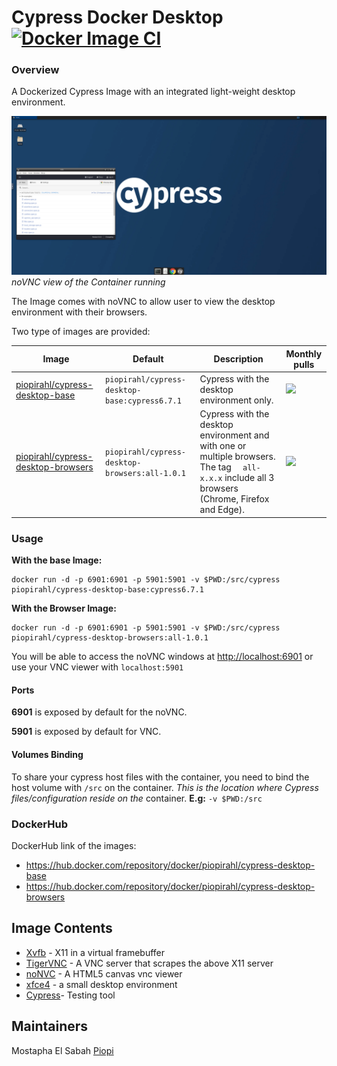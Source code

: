 # Cypress Docker Desktop [![Docker Image CI](https://github.com/piopi/cypress-desktop/actions/workflows/docker-image.yml/badge.svg)](https://github.com/piopi/cypress-desktop/actions/workflows/docker-image.yml)

### Overview

A Dockerized Cypress Image with an integrated light-weight desktop environment. 

![](/screenshots/Capture.PNG)
*noVNC view of the Container running*

The Image comes with noVNC to allow user to view the desktop environment with their browsers.

Two type of images are provided:

| Image                                    | Default                                        | Description                                                  | Monthly pulls |
| ---------------------------------------- | ---------------------------------------------- | ------------------------------------------------------------ | ------------- |
| [piopirahl/cypress-desktop-base](https://github.com/piopi/cypress-desktop/tree/main/base)     | `piopirahl/cypress-desktop-base:cypress6.7.1`  | Cypress with the desktop environment only.                   |   ![](https://img.shields.io/docker/pulls/piopirahl/cypress-desktop-base.svg?cacheSeconds=3600)            |
| [piopirahl/cypress-desktop-browsers](https://github.com/piopi/cypress-desktop/tree/main/browsers) | `piopirahl/cypress-desktop-browsers:all-1.0.1` | Cypress with the desktop environment and with one or multiple browsers.  The tag `  all-x.x.x` include all 3 browsers (Chrome, Firefox and Edge). |      ![](https://img.shields.io/docker/pulls/piopirahl/cypress-desktop-browsers.svg?cacheSeconds=3600)         |

### Usage

**With the base Image:** 

```
docker run -d -p 6901:6901 -p 5901:5901 -v $PWD:/src/cypress piopirahl/cypress-desktop-base:cypress6.7.1
```

**With the Browser Image:** 

```
docker run -d -p 6901:6901 -p 5901:5901 -v $PWD:/src/cypress piopirahl/cypress-desktop-browsers:all-1.0.1
```

You will be able to access the noVNC windows at [http://localhost:6901](http://localhost:6901) or use your VNC viewer with `localhost:5901`

#### Ports

**6901** is exposed by default for the noVNC.

**5901** is exposed by default for VNC.

#### Volumes Binding 
To share your cypress host files with the container, you need to bind the host volume with `/src` on the container. 
*This is the location where Cypress files/configuration reside on the* container.
**E.g:** `-v $PWD:/src`

### DockerHub

DockerHub link of the images:

- https://hub.docker.com/repository/docker/piopirahl/cypress-desktop-base
- https://hub.docker.com/repository/docker/piopirahl/cypress-desktop-browsers

## Image Contents

- [Xvfb](http://www.x.org/releases/X11R7.6/doc/man/man1/Xvfb.1.xhtml) - X11 in a virtual framebuffer
- [TigerVNC](https://github.com/TigerVNC/tigervnc) - A VNC server that scrapes the above X11 server
- [noNVC](https://github.com/novnc/noVNC) - A HTML5 canvas vnc viewer
- [xfce4](https://www.xfce.org/) - a small desktop environment
- [Cypress](https://github.com/cypress-io/cypress)-  Testing tool



## Maintainers

Mostapha El Sabah [Piopi](https://github.com/piopi)
